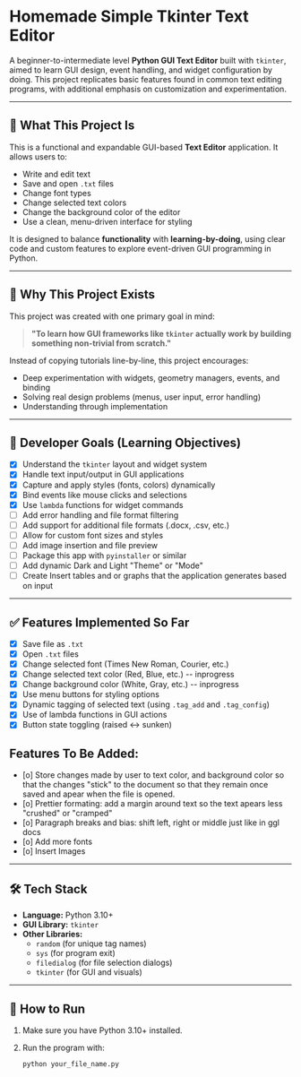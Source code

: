 # Homemade Simple Tkinter Text Editor

A beginner-to-intermediate level **Python GUI Text Editor** built with `tkinter`, aimed to learn GUI design, event handling, and widget configuration by doing. This project replicates basic features found in common text editing programs, with additional emphasis on customization and experimentation.

---

## 📌 What This Project Is

This is a functional and expandable GUI-based **Text Editor** application. It allows users to:

- Write and edit text
- Save and open `.txt` files
- Change font types
- Change selected text colors
- Change the background color of the editor
- Use a clean, menu-driven interface for styling

It is designed to balance **functionality** with **learning-by-doing**, using clear code and custom features to explore event-driven GUI programming in Python.

---

## 🎯 Why This Project Exists

This project was created with one primary goal in mind:

> **"To learn how GUI frameworks like `tkinter` actually work by building something non-trivial from scratch."**

Instead of copying tutorials line-by-line, this project encourages:
- Deep experimentation with widgets, geometry managers, events, and binding
- Solving real design problems (menus, user input, error handling)
- Understanding through implementation

---

## 🧠 Developer Goals (Learning Objectives)

- [x] Understand the `tkinter` layout and widget system
- [x] Handle text input/output in GUI applications
- [x] Capture and apply styles (fonts, colors) dynamically
- [x] Bind events like mouse clicks and selections
- [x] Use `lambda` functions for widget commands
- [ ] Add error handling and file format filtering
- [ ] Add support for additional file formats (.docx, .csv, etc.)
- [ ] Allow for custom font sizes and styles
- [ ] Add image insertion and file preview
- [ ] Package this app with `pyinstaller` or similar
- [ ] Add dynamic Dark and Light "Theme" or "Mode"
- [ ] Create Insert tables and or graphs that the application generates based on input

---

## ✅ Features Implemented So Far

- [x] Save file as `.txt`
- [x] Open `.txt` files
- [x] Change selected font (Times New Roman, Courier, etc.)
- [x] Change selected text color (Red, Blue, etc.) -- inprogress
- [x] Change background color (White, Gray, etc.) -- inprogress
- [x] Use menu buttons for styling options
- [x] Dynamic tagging of selected text (using `.tag_add` and `.tag_config`)
- [x] Use of lambda functions in GUI actions
- [x] Button state toggling (raised ↔ sunken)

## Features To Be Added:
- [o] Store changes made by user to text color, and background color so that the changes "stick" to the document so that they remain once saved and apear when the file is opened.
- [o] Prettier formating: add a margin around text so the text apears less "crushed" or "cramped"
- [o] Paragraph breaks and bias: shift left, right or middle just like in ggl docs
- [o] Add more fonts
- [o] Insert Images

---

## 🛠️ Tech Stack

- **Language:** Python 3.10+
- **GUI Library:** `tkinter`
- **Other Libraries:**
  - `random` (for unique tag names)
  - `sys` (for program exit)
  - `filedialog` (for file selection dialogs)
  - `tkinter` (for GUI and visuals)

---

## 📝 How to Run

1. Make sure you have Python 3.10+ installed.
2. Run the program with:

   ```bash
   python your_file_name.py
